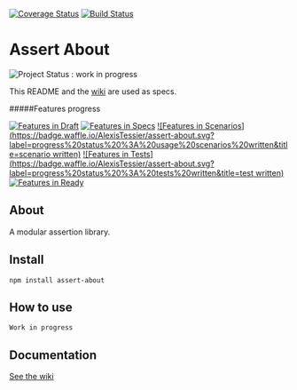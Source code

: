 [![Coverage Status](https://coveralls.io/repos/AlexisTessier/assert-about/badge.svg?branch=master&service=github)](https://coveralls.io/github/AlexisTessier/assert-about?branch=master)
[![Build Status](https://travis-ci.org/AlexisTessier/assert-about.svg?branch=master)](https://travis-ci.org/AlexisTessier/assert-about)

Assert About
============

![Project Status : work in progress](https://img.shields.io/badge/Project%20status-work%20in%20progress-lightgrey.svg)

This README and the [wiki](https://github.com/AlexisTessier/assert-about/wiki) are used as specs.

#####Features progress

[![Features in Draft](https://badge.waffle.io/AlexisTessier/assert-about.svg?label=progress%20status%20%3A%20draft&title=draft)](http://waffle.io/AlexisTessier/assert-about)
[![Features in Specs](https://badge.waffle.io/AlexisTessier/assert-about.svg?label=progress%20status%20%3A%20wiki%20and%20specs%20stable&title=specs)](http://waffle.io/AlexisTessier/assert-about)
[![Features in Scenarios](https://badge.waffle.io/AlexisTessier/assert-about.svg?label=progress%20status%20%3A%20usage%20scenarios%20written&title=scenario written)](http://waffle.io/AlexisTessier/assert-about)
[![Features in Tests](https://badge.waffle.io/AlexisTessier/assert-about.svg?label=progress%20status%20%3A%20tests%20written&title=test written)](http://waffle.io/AlexisTessier/assert-about)
[![Features in Ready](https://badge.waffle.io/AlexisTessier/assert-about.svg?label=progress%20status%20%3A%20ready&title=ready)](http://waffle.io/AlexisTessier/assert-about)

About
-----

A modular assertion library.

Install
-------

	npm install assert-about

How to use
----------

	Work in progress

Documentation
-------------

[See the wiki](https://github.com/AlexisTessier/assert-about/wiki)